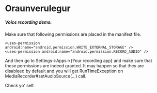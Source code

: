 # Oraunverulegur
##### Voice recording demo.

Make sure that following permissions are placed in the manifest file.
```
<uses-permission android:name="android.permission.WRITE_EXTERNAL_STORAGE" />
<uses-permission android:name="android.permission.RECORD_AUDIO" />
```
And then go to Settings->Apps->{Your recording app} and make sure that these permissions are indeed granted.
It may happen so that they are disableed by default and you will get RunTimeException on MediaRecorder#setAudioSource(...) call.

Check yo' self.
